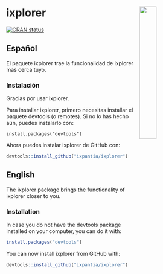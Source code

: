 
<!-- README.md is generated from README.Rmd. Please edit that file -->

# ixplorer <a href="url"><img src="https://storage.googleapis.com/ixplorer/ixplorer_logo.png" align="right" width="30%"></a>

<!-- badges: start -->

[![CRAN
status](https://www.r-pkg.org/badges/version/ixplorer)](https://cran.r-project.org/package=ixplorer)
<!-- badges: end -->

## Español

El paquete ixplorer trae la funcionalidad de ixplorer mas cerca tuyo.

### Instalación

Gracias por usar ixplorer.

Para installar ixplorer, primero necesitas installar el paquete devtools
(o remotes). Si no lo has hecho aún, puedes instalarlo con:

    install.packages("devtools")

Ahora puedes instalar ixplorer de GitHub con:

``` r
devtools::install_github("ixpantia/ixplorer")
```

## English

The ixplorer package brings the functionality of ixplorer closer to you.

### Installation

In case you do not have the devtools package installed on your computer,
you can do it with:

``` r
install.packages("devtools")
```

You can now install ixplorer from GitHub with:

``` r
devtools::install_github("ixpantia/ixplorer")
```

